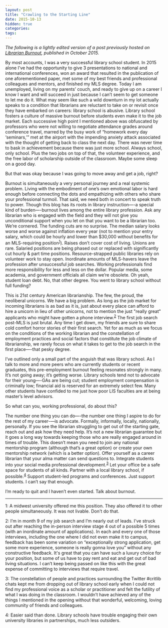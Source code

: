 ```yaml
---
layout: post
title: "Crawling to the Starting Line"
date: 2015-10-13
hidden: true
categories:
tags:
---
```


*The following is a lightly edited version of a post previously hosted on [Librarian Burnout](https://librarianburnout.com/), published in October 2015.*

By most accounts, I was a very successful library school student. In 2015 alone I’ve had the opportunity to give 3 presentations to national and international conferences, won an award that resulted in the publication of one aforementioned paper, met some of my best friends and professional colleagues and mentors, and finished my MLS degree. Today I am unemployed, living on my parents’ couch, and ready to give up on a career I know I want and will succeed in just because I can’t seem to get someone to let me do it. What may seem like such a wild downturn in my lot actually speaks to a condition that librarians are reluctant to take on or revisit once they have embarked on careers: library school is abusive. Library school fosters a culture of massive burnout before students even make it to the job market. Each successive high point I mentioned above was obfuscated by professors who were not willing to negotiate attendance grades around conference travel, marred by the busy work of “homework every day ‘seminars,’” met at the airport with the impending anxiety attack associated with the thought of getting back to class the next day. There was never time to bask in achievement because there was just more school. Always school, only school. Plus the two jobs on top of that, the volunteer experience, and the free labor of scholarship outside of the classroom. Maybe some sleep on a good day.

But that was okay because I was going to move away and get a job, right?

Burnout is simultaneously a very personal journey and a real systemic problem. Living with the embodiment of one’s own emotional labor is hard enough before connecting the dots and empathizing with others who share your professional turmoil. That said, we need both in concert to speak truth to power. Though this blog has its roots in library instruction—-a special kind of burden—-burnout lives among the entire library profession. Ask any librarian who is engaged with the field and they will not give you unconditional support when you let on that you want to be a librarian too. We’re cornered. The funding cuts are no surprise. The median salary looks worse and worse against inflation every year (not to mention your entry salary, which could be hourly and lower than $30,000 without benefits for an MLS-requiring position<sup><a href="#note1">1</a></sup>). Raises don’t cover cost of living. Unions are rare. Salaried positions are being phased out or replaced with significantly cut hourly & part time positions. Resource-strapped public libraries rely on volunteer work to stay open. Inordinate amounts of MLS-havers leave the profession after unsuccessful job searches. Working professionals find more responsibility for less and less on the dollar. Popular media, some academia, and government officials all claim we’re obsolete. Oh yeah, student loan debt. No, that other degree. You went to library school without full funding?

This is 21st century American librarianship. The few, the proud, the neoliberal unicorns. We have a big problem. As long as the job market for incoming librarians is as bad as it is, just about every place can afford to hire a unicorn in lieu of other unicorns, not to mention the just "really great" applicants who might have gotten a phone interview.<sup><a href="#note2">2</a></sup> The first job search post-MLS is just brutal. Any time I get down, my friends are sure to share cold comfort horror stories of their first search. Yet for as much as we focus on the conditions of the working librarian and the constellation of employment practices and social factors that constitute the job climate of librarianship, we rarely focus on what it takes to get to the job search in the first place—-that pesky degree.

I’ve outlined only a small part of the anguish that was library school. As I talk to more and more peers who are currently students or recent graduates, this pre-employment burnout feeling resonates strongly in many. It’s not going away; it’s getting worse. Library schools tend not to advocate for their young—-GAs are being cut; student employment compensation is criminally low; financial aid is reserved for an extremely select few. Many other students have confided to me just how poor LIS faculties are at being master’s level advisors.

So what can you, working professional, do about this?

The number one thing you can do—-the number one thing I aspire to do for the rest of my career-—is advocate. Formally, informally, locally, nationally, personally. If you see the librarian struggling to get out of the starting gate, reach out and ask how they need help. It’s not a new librarian guarantee but it goes a long way towards keeping those who are really engaged around in times of trouble. This doesn’t mean you need to join any national mentorship program (although that’s a great option) or create your own mentorship network (which is a better option). Offer yourself as a career librarian that your alma matter can send questions to. Integrate students into your social media professional development.<sup><a href="#note3">3</a></sup> Let your office be a safe space for students of all kinds. Partner with a local library school, if possible.<sup><a href="#note4">4</a></sup> Support student-led programs and conferences. Just support students. I can’t say that enough.

I’m ready to quit and I haven’t even started. Talk about burnout.

---

<a name="#note1">1</a>: A midwest university offered me this position. They also offered it to other people simultaneously. It was not livable. Don't do that.

<a name="#note2">2</a>: I’m in month 9 of my job search and I’m nearly out of leads. I’ve struck out after reaching the in-person interview stage 4 out of a possible 5 times (with an inordinate amount of applications). In each and every one of those interviews, including the one where I did not even make it to campus, feedback has been some variation on “exceptionally strong application, get some more experience, someone is really gonna love you” without any constructive feedback. It's great that you can have such a luxury choice for your position, but some of us have to pay rent and eat and get out of bad living situations. I can’t keep being passed on like this with the great expense of committing to interviews that require travel.

<a name="#note3">3</a>: The constellation of people and practices surrounding the Twitter #critlib chats kept me from dropping out of library school early when I could not find my professional voice as a scholar or practitioner and felt the futility of what I was doing in the classroom. I wouldn’t have achieved any of the things I mentioned in the opening without that wonderful, welcoming, loving community of friends and colleagues.

<a name="#note4">4</a>: Easier said than done. Library schools have trouble engaging their own university libraries in partnerships, much less outsiders.
